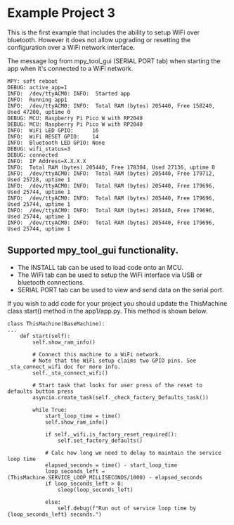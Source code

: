 # Example Project 3

This is the first example that includes the ability to setup WiFi over bluetooth.
However it does not allow upgrading or resetting the configuration over a WiFi network interface.

The message log from mpy_tool_gui (SERIAL PORT tab) when starting the app when it's connected to a WiFi network.

```
MPY: soft reboot
DEBUG: active_app=1
INFO:  /dev/ttyACM0: INFO:  Started app
INFO:  Running app1
INFO:  /dev/ttyACM0: INFO:  Total RAM (bytes) 205440, Free 158240, Used 47200, uptime 0
DEBUG: MCU: Raspberry Pi Pico W with RP2040
DEBUG: MCU: Raspberry Pi Pico W with RP2040
INFO:  WiFi LED GPIO:      16
INFO:  WiFi RESET GPIO:    14
INFO:  Bluetooth LED GPIO: None
DEBUG: wifi_status=3
DEBUG: connected
INFO:  IP Address=X.X.X.X
INFO:  Total RAM (bytes) 205440, Free 178304, Used 27136, uptime 0
INFO:  /dev/ttyACM0: INFO:  Total RAM (bytes) 205440, Free 179712, Used 25728, uptime 1
INFO:  /dev/ttyACM0: INFO:  Total RAM (bytes) 205440, Free 179696, Used 25744, uptime 1
INFO:  /dev/ttyACM0: INFO:  Total RAM (bytes) 205440, Free 179696, Used 25744, uptime 1
INFO:  /dev/ttyACM0: INFO:  Total RAM (bytes) 205440, Free 179696, Used 25744, uptime 1
INFO:  /dev/ttyACM0: INFO:  Total RAM (bytes) 205440, Free 179696, Used 25744, uptime 1
```

## Supported mpy_tool_gui functionality.
- The INSTALL tab can be used to load code onto an MCU.
- The WiFi tab can be used to setup the WiFi interface via USB or bluetooth connections.
- SERIAL PORT tab can be used to view and send data on the serial port.

If you wish to add code for your project you should update the ThisMachine class start() method in the app1/app.py. This method is shown below.


```
class ThisMachine(BaseMachine):
...
    def start(self):
        self.show_ram_info()

        # Connect this machine to a WiFi network.
        # Note that the WiFi setup claims two GPIO pins. See _sta_connect_wifi doc for more info.
        self._sta_connect_wifi()

        # Start task that looks for user press of the reset to defaults button press
        asyncio.create_task(self._check_factory_Defaults_task())

        while True:
            start_loop_time = time()
            self.show_ram_info()

            if self._wifi.is_factory_reset_required():
                self.set_factory_defaults()

            # Calc how long we need to delay to maintain the service loop time
            elapsed_seconds = time() - start_loop_time
            loop_seconds_left = (ThisMachine.SERVICE_LOOP_MILLISECONDS/1000) - elapsed_seconds
            if loop_seconds_left > 0:
                sleep(loop_seconds_left)

            else:
                self.debug(f"Run out of service loop time by {loop_seconds_left} seconds.")
```
